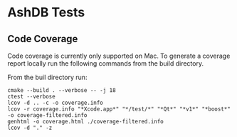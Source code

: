 # AshDB Tests

## Code Coverage

Code coverage is currently only supported on Mac. To generate a coverage report locally run the following commands from the build directory.

From the buil directory run:
```
cmake --build . --verbose -- -j 18
ctest --verbose
lcov -d .. -c -o coverage.info
lcov -r coverage.info "*Xcode.app*" "*/test/*" "*Qt*" "*v1*" "*boost*" -o coverage-filtered.info 
genhtml -o coverage.html ./coverage-filtered.info
lcov -d "." -z
```